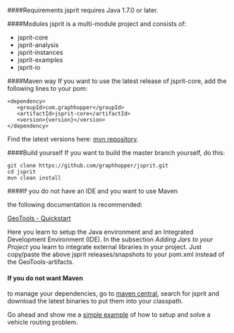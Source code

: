 ####Requirements
jsprit requires Java 1.7.0 or later.

####Modules
jsprit is a multi-module project and consists of:
- jsprit-core
- jsprit-analysis
- jsprit-instances
- jsprit-examples
- jsprit-io

####Maven way
If you want to use the latest release of jsprit-core, add the following lines to your pom:

<pre><code>&lt;dependency&gt;
   &lt;groupId&gt;com.graphhopper&lt;/groupId&gt;
   &lt;artifactId&gt;jsprit-core&lt;/artifactId&gt;
   &lt;version&gt;{version}&lt;/version&gt;
&lt;/dependency&gt;
</code></pre>

Find the latest versions here: [mvn repository](https://mvnrepository.com/artifact/com.graphhopper/jsprit-core).

####Build yourself
If you want to build the master branch yourself, do this:

```
git clone https://github.com/graphhopper/jsprit.git
cd jsprit
mvn clean install
```

####If you do not have an IDE and you want to use Maven

the following documentation is recommended:

<a href="http://docs.geotools.org/latest/userguide/tutorial/quickstart/index.html" target="blank_">GeoTools - Quickstart</a>

Here you learn to setup the Java environment and an Integrated Development Environment (IDE). In the subsection <em>Adding Jars to your Project</em> you learn to integrate external libraries in your project. Just copy/paste the above jsprit releases/snapshots to your pom.xml instead of the GeoTools-artifacts.

#### If you do not want Maven
to manage your dependencies, go to [maven central](https://search.maven.org/), search for jsprit and download the latest binaries to put them into your classpath.

Go ahead and show me a [simple example](Simple-Example.md) of how to setup and solve a vehicle routing problem.






